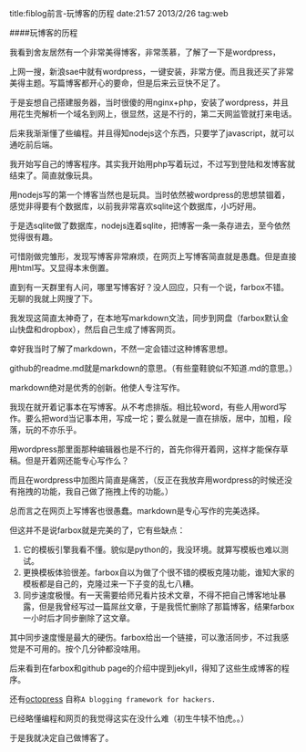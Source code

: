 title:fiblog前言-玩博客的历程
date:21:57 2013/2/26
tag:web

####玩博客的历程

我看到舍友居然有一个非常美得博客，非常羡慕，了解了一下是wordpress，

上网一搜，新浪sae中就有wordpress，一键安装，非常方便。而且我还买了非常美得主题。写篇博客都开心的要命，但是后来云豆快不足了。

于是妄想自己搭建服务器，当时很傻的用nginx+php，安装了wordpress，并且用花生壳解析一个域名到网上，很显然，这是不行的，第二天网监管就打来电话。

后来我渐渐懂了些编程。并且得知nodejs这个东西，只要学了javascript，就可以通吃前后端。

我开始写自己的博客程序。其实我开始用php写着玩过，不过写到登陆和发博客就结束了。简直就像玩具。

用nodejs写的第一个博客当然也是玩具。当时依然被wordpress的思想禁锢着，感觉非得要有个数据库，以前我非常喜欢sqlite这个数据库，小巧好用。

于是选sqlite做了数据库，nodejs连着sqlite，把博客一条一条存进去，至今依然觉得很有趣。

可惜刚做完雏形，发现写博客非常麻烦，在网页上写博客简直就是愚蠢。但是直接用html写。又显得本末倒置。

直到有一天群里有人问，哪里写博客好？没人回应，只有一个说，farbox不错。无聊的我就上网搜了下。

我发现这简直太神奇了，在本地写markdown文法，同步到网盘（farbox默认金山快盘和dropbox），然后自己生成了博客网页。

幸好我当时了解了markdown，不然一定会错过这种博客思想。

github的readme.md就是markdown的意思。（有些童鞋貌似不知道.md的意思。）

markdown绝对是优秀的创新。他使人专注写作。

我现在就开着记事本在写博客。从不考虑排版。相比较word，有些人用word写作。要么把word当记事本用，写成一坨；要么就是一直在排版，居中，加粗，段落，玩的不亦乐乎。

用wordpress那里面那种编辑器也是不行的，首先你得开着网，这样才能保存草稿。但是开着网还能专心写作么？

而且在wordpress中加图片简直是痛苦，（反正在我放弃用wordpress的时候还没有拖拽的功能，我自己做了拖拽上传的功能。）

总而言之在网页上写博客也很愚蠢。markdown是专心写作的完美选择。

但这并不是说farbox就是完美的了，它有些缺点：

1. 它的模板引擎我看不懂。貌似是python的，我没环境。就算写模板也难以测试。
2. 更换模板体验很差。farbox自以为做了个很不错的模板克隆功能，谁知大家的模板都是自己的，克隆过来一下子变的乱七八糟。
3. 同步速度极慢。有一天需要给师兄看片技术文章，不得不把自己博客地址暴露，但是我曾经写过一篇屌丝文章，于是我慌忙删除了那篇博客，结果farbox一小时后才同步删除了这文章。

其中同步速度慢是最大的硬伤。farbox给出一个链接，可以激活同步，不过我感觉是不可用的。按个几分钟都没啥用。

后来看到在farbox和github page的介绍中提到jekyll，得知了这些生成博客的程序。

还有[octopress](http://octopress.org/) 自称`A blogging framework for hackers.`

已经略懂编程和网页的我觉得这实在没什么难（初生牛犊不怕虎。。）

于是我就决定自己做博客了。


